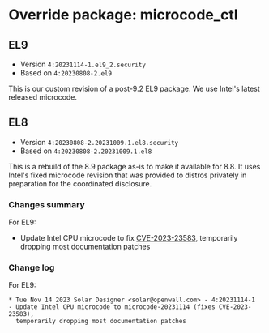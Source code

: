 # Override package: microcode_ctl

## EL9

- Version `4:20231114-1.el9_2.security`
- Based on `4:20230808-2.el9`

This is our custom revision of a post-9.2 EL9 package. We use Intel's latest released microcode.

## EL8

- Version `4:20230808-2.20231009.1.el8.security`
- Based on `4:20230808-2.20231009.1.el8`

This is a rebuild of the 8.9 package as-is to make it available for 8.8. It uses Intel's fixed microcode revision that was provided to distros privately in preparation for the coordinated disclosure.

### Changes summary

For EL9:

- Update Intel CPU microcode to fix [CVE-2023-23583](../issues/CVE-2023-23583.md), temporarily dropping most documentation patches

### Change log

For EL9:

```
* Tue Nov 14 2023 Solar Designer <solar@openwall.com> - 4:20231114-1
- Update Intel CPU microcode to microcode-20231114 (fixes CVE-2023-23583),
  temporarily dropping most documentation patches
```
